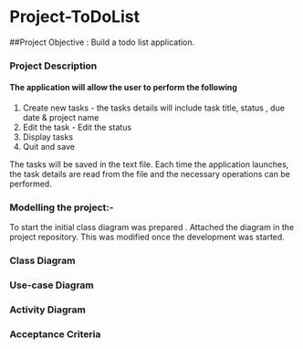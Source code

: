 # Project-ToDoList

##Project Objective : Build a todo list application​.

### Project Description

#### The application will allow the user to perform the following
1. Create new tasks - the tasks details will include task title, status , due date & project name
2. Edit the task - Edit the status
3. Display tasks
4. Quit and save

The tasks will be saved in the text file. Each time the application launches, the task details are read from the file
and the necessary operations can be performed.


### Modelling the project:-
To start the initial class diagram was prepared . Attached the diagram in the project repository. This was modified
once the development was started.

### Class Diagram



### Use-case Diagram


### Activity Diagram


### Acceptance Criteria







